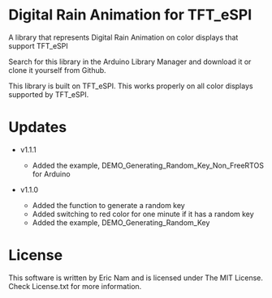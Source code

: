 # Digital Rain Animation for TFT_eSPI

 A library that represents Digital Rain Animation on color displays that support TFT_eSPI
 
 Search for this library in the Arduino Library Manager and download it or clone it yourself from Github.

 This library is built on TFT_eSPI. This works properly on all color displays supported by TFT_eSPI.

# Updates 

 - v1.1.1
    - Added the example, DEMO_Generating_Random_Key_Non_FreeRTOS for Arduino

 - v1.1.0
    - Added the function to generate a random key
    - Added switching to red color for one minute if it has a random key
    - Added the example, DEMO_Generating_Random_Key

# License

 This software is written by Eric Nam and is licensed under The MIT License. Check License.txt for more information.